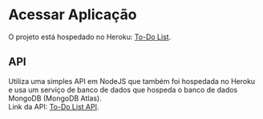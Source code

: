 # Acessar Aplicação

O projeto está hospedado no Heroku: [To-Do List](https://web-todolist-vue.herokuapp.com).

## API

Utiliza uma simples API em NodeJS que também foi hospedada no Heroku e usa um serviço de banco de dados que hospeda o banco de dados MongoDB (MongoDB Atlas).\
Link da API: [To-Do List API](https://github.com/diegoftozetto/api-todolist.git).
